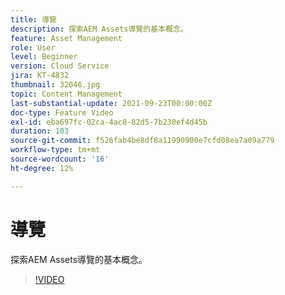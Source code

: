 ```yaml
---
title: 導覽
description: 探索AEM Assets導覽的基本概念。
feature: Asset Management
role: User
level: Beginner
version: Cloud Service
jira: KT-4832
thumbnail: 32046.jpg
topic: Content Management
last-substantial-update: 2021-09-23T00:00:00Z
doc-type: Feature Video
exl-id: eba697fc-02ca-4ac8-82d5-7b230ef4d45b
duration: 103
source-git-commit: f526fab4be8df8a11990900e7cfd08ea7a09a779
workflow-type: tm+mt
source-wordcount: '16'
ht-degree: 12%

---
```


# 導覽

探索AEM Assets導覽的基本概念。

>[!VIDEO](https://video.tv.adobe.com/v/32046?quality=12&learn=on)
